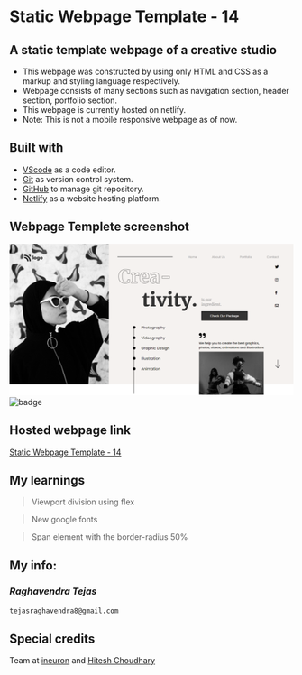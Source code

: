 # Static Webpage Template - 14

## A static template webpage of a creative studio

- This webpage was constructed by using only HTML and CSS as a markup and styling language respectively.
- Webpage consists of many sections such as navigation section, header section, portfolio section.
- This webpage is currently hosted on netlify.
- Note: This is not a mobile responsive webpage as of now.

## Built with

- [VScode](https://code.visualstudio.com/) as a code editor.
- [Git](https://git-scm.com/) as version control system.
- [GitHub](https://github.com/) to manage git repository.
- [Netlify](https://www.netlify.com/) as a website hosting platform.

## Webpage Templete screenshot

![Webpage template](screenshot.png)
![badge](https://img.shields.io/badge/Time%20taken-5%20hours-green?style=for-the-badge)

## Hosted webpage link

[Static Webpage Template - 14](https://static-webpage-template-14.netlify.app/)

## My learnings

> Viewport division using flex

> New google fonts

> Span element with the border-radius 50%

## My info:

### _*Raghavendra Tejas*_

```shell
tejasraghavendra8@gmail.com
```

## Special credits

Team at [ineuron](https://ineuron.ai/) and [Hitesh Choudhary](https://github.com/hiteshchoudhary)
